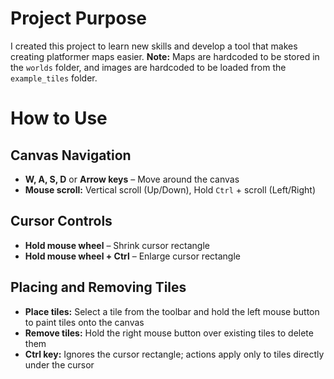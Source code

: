 <h1>Project Purpose</h1>
<p>
  I created this project to learn new skills and develop a tool that makes creating platformer maps easier.
  <strong>Note:</strong> Maps are hardcoded to be stored in the <code>worlds</code> folder, and images are hardcoded to be loaded from the <code>example_tiles</code> folder.
</p>

<h1>How to Use</h1>

<h2>Canvas Navigation</h2>
<ul>
  <li><strong>W, A, S, D</strong> or <strong>Arrow keys</strong> – Move around the canvas</li>
  <li><strong>Mouse scroll:</strong> Vertical scroll (Up/Down), Hold <code>Ctrl</code> + scroll (Left/Right)</li>
</ul>

<h2>Cursor Controls</h2>
<ul>
  <li><strong>Hold mouse wheel</strong> – Shrink cursor rectangle</li>
  <li><strong>Hold mouse wheel + Ctrl</strong> – Enlarge cursor rectangle</li>
</ul>

<h2>Placing and Removing Tiles</h2>
<ul>
  <li><strong>Place tiles:</strong> Select a tile from the toolbar and hold the left mouse button to paint tiles onto the canvas</li>
  <li><strong>Remove tiles:</strong> Hold the right mouse button over existing tiles to delete them</li>
  <li><strong>Ctrl key:</strong> Ignores the cursor rectangle; actions apply only to tiles directly under the cursor</li>
</ul>
